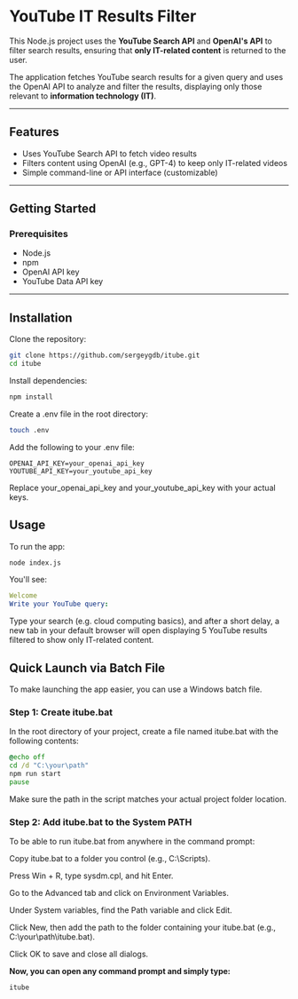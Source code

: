 # YouTube IT Results Filter

This Node.js project uses the **YouTube Search API** and **OpenAI's API** to filter search results, ensuring that **only IT-related content** is returned to the user.

The application fetches YouTube search results for a given query and uses the OpenAI API to analyze and filter the results, displaying only those relevant to **information technology (IT)**.

---

## Features

- Uses YouTube Search API to fetch video results
- Filters content using OpenAI (e.g., GPT-4) to keep only IT-related videos
- Simple command-line or API interface (customizable)

---

## Getting Started

### Prerequisites

- Node.js
- npm
- OpenAI API key
- YouTube Data API key

---

## Installation

Clone the repository:

``` bash
git clone https://github.com/sergeygdb/itube.git
cd itube
```
Install dependencies:

``` bash
npm install
```

Create a .env file in the root directory:

``` bash
touch .env
```

Add the following to your .env file:

``` env
OPENAI_API_KEY=your_openai_api_key
YOUTUBE_API_KEY=your_youtube_api_key
```

Replace your_openai_api_key and your_youtube_api_key with your actual keys.

## Usage

To run the app:

``` bash
node index.js
```

You'll see:

``` yaml
Welcome
Write your YouTube query:
```
Type your search (e.g. cloud computing basics), and after a short delay, a new tab in your default browser will open displaying 5 YouTube results filtered to show only IT-related content.


## Quick Launch via Batch File

To make launching the app easier, you can use a Windows batch file.


### Step 1: Create itube.bat

In the root directory of your project, create a file named itube.bat with the following contents:

``` bat
@echo off
cd /d "C:\your\path"
npm run start
pause
```

Make sure the path in the script matches your actual project folder location.

### Step 2: Add itube.bat to the System PATH

To be able to run itube.bat from anywhere in the command prompt:

Copy itube.bat to a folder you control (e.g., C:\Scripts).

Press Win + R, type sysdm.cpl, and hit Enter.

Go to the Advanced tab and click on Environment Variables.

Under System variables, find the Path variable and click Edit.

Click New, then add the path to the folder containing your itube.bat (e.g., C:\your\path\itube.bat).

Click OK to save and close all dialogs.


**Now, you can open any command prompt and simply type:**

``` bash
itube
```
